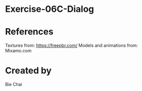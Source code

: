# Exercise-06C-Dialog

# References

Textures from: https://freepbr.com/
Models and animations from: Mixamo.com

# Created by 
Bie Chai
